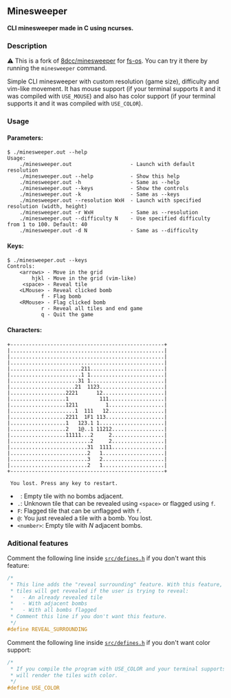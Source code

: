 ## Minesweeper
**CLI minesweeper made in C using ncurses.**

### Description
:warning: This is a fork of [8dcc/minesweeper](https://github.com/8dcc/minesweeper)
for [fs-os](https://github.com/fs-os/fs-os). You can try it there by running the
`minesweeper` command.

Simple CLI minesweeper with custom resolution (game size), difficulty and
vim-like movement. It has mouse support (if your terminal supports it and it
was compiled with `USE_MOUSE`) and also has color support (if your terminal
supports it and it was compiled with `USE_COLOR`).

### Usage
#### Parameters:
```console
$ ./minesweeper.out --help
Usage:
    ./minesweeper.out                   - Launch with default resolution
    ./minesweeper.out --help            - Show this help
    ./minesweeper.out -h                - Same as --help
    ./minesweeper.out --keys            - Show the controls
    ./minesweeper.out -k                - Same as --keys
    ./minesweeper.out --resolution WxH  - Launch with specified resolution (width, height)
    ./minesweeper.out -r WxH            - Same as --resolution
    ./minesweeper.out --difficulty N    - Use specified difficulty from 1 to 100. Default: 40
    ./minesweeper.out -d N              - Same as --difficulty
```

#### Keys:
```console
$ ./minesweeper.out --keys
Controls:
    <arrows> - Move in the grid
        hjkl - Move in the grid (vim-like)
     <space> - Reveal tile
    <LMouse> - Reveal clicked bomb
           f - Flag bomb
    <RMouse> - Flag clicked bomb
           r - Reveal all tiles and end game
           q - Quit the game
```

#### Characters:
```
+--------------------------------------------------+
|..................................................|
|..................................................|
|..................................................|
|.......................211........................|
|.......................1 1........................|
|......................31 1........................|
|.....................21  1123.....................|
|..................2221      12....................|
|..................1          111..................|
|..................1211         1..................|
|.....................1  111   12..................|
|..................2211  1F1 113...................|
|..................1   123.1 1.....................|
|..................2   1@..1 11212.................|
|..................11111...2     2.................|
|..........................2     2.................|
|.........................31  1111.................|
|.........................2   1....................|
|.........................3   2....................|
|.........................2   1....................|
+--------------------------------------------------+

 You lost. Press any key to restart.

```

- ` `: Empty tile with no bombs adjacent.
- `.`: Unknown tile that can be revealed using `<space>` or flagged using `f`.
- `F`: Flagged tile that can be unflagged with `f`.
- `@`: You just revealed a tile with a bomb. You lost.
- `<number>`: Empty tile with *N* adjacent bombs.

### Aditional features
Comment the following line inside [`src/defines.h`](src/defines.h) if you don't
want this feature:
```c
/*
 * This line adds the "reveal surrounding" feature. With this feature, adjacent
 * tiles will get revealed if the user is trying to reveal:
 *   - An already revealed tile
 *   - With adjacent bombs
 *   - With all bombs flagged
 * Comment this line if you don't want this feature.
 */
#define REVEAL_SURROUNDING
```

Comment the following line inside [`src/defines.h`](src/defines.h) if you don't
want color support:
```c
/*
 * If you compile the program with USE_COLOR and your terminal supports it, it
 * will render the tiles with color.
 */
#define USE_COLOR
```

